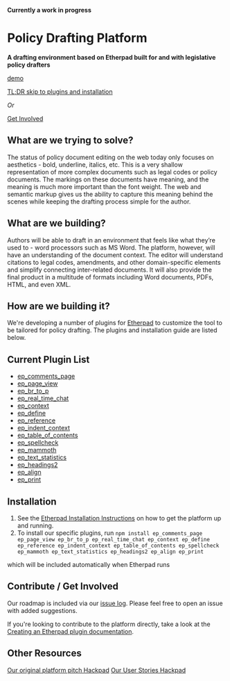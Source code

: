 **Currently a work in progress**

# Policy Drafting Platform
**A drafting environment based on Etherpad built for and with legislative policy drafters**

[demo](http://drafting-demo.opengovfoundation.org)

[TL;DR skip to plugins and installation]()

*Or*

[Get Involved]()

## What are we trying to solve?

The status of policy document editing on the web today only focuses on aesthetics - bold, underline, italics, etc.  This is a very shallow representation of more complex documents such as legal codes or policy documents.  The markings on these documents have meaning, and the meaning is much more important than the font weight.  The web and semantic markup gives us the ability to capture this meaning behind the scenes while keeping the drafting process simple for the author.

## What are we building?

Authors will be able to draft in an environment that feels like what they’re used to - word processors such as MS Word.  The platform, however, will have an understanding of the document context.  The editor will understand citations to legal codes, amendments, and other domain-specific elements and simplify connecting inter-related documents.  It will also provide the final product in a multitude of formats including Word documents, PDFs, HTML, and even XML.

## How are we building it?

We're developing a number of plugins for [Etherpad](https://github.com/ether/etherpad-lite) to customize the tool to be tailored for policy drafting.  The plugins and installation guide are listed below.

## Current Plugin List

* [ep_comments_page](https://github.com/JohnMcLear/ep_comments)
* [ep_page_view](https://github.com/ether/ep_page_view)
* [ep_br_to_p](https://github.com/codingisacopingstrategy/ep_br_to_p)
* [ep_real_time_chat](https://github.com/JohnMcLear/ep_real_time_chat)
* [ep_context](https://github.com/JohnMcLear/ep_context)
* [ep_define](https://github.com/JohnMcLear/ep_define)
* [ep_reference](https://github.com/JohnMcLear/ep_reference)
* [ep_indent_context](https://github.com/JohnMcLear/ep_indent_context)
* [ep_table_of_contents](https://github.com/JohnMcLear/ep_table_of_contents)
* [ep_spellcheck](https://github.com/johnmclear/ep_spellcheck)
* [ep_mammoth](https://github.com/JohnMcLear/ep_mammoth)
* [ep_text_statistics](https://github.com/JohnMcLear/ep_text_statistics)
* [ep_headings2](https://github.com/johnmclear/ep_headings2)
* [ep_align](https://github.com/johnmclear/ep_align)
* [ep_print](https://github.com/JohnMcLear/ep_print)


## Installation

1. See the [Etherpad Installation Instructions](https://github.com/ether/etherpad-lite#installation) on how to get the platform up and running.
1. To install our specific plugins, run
  `npm install ep_comments_page ep_page_view ep_br_to_p ep_real_time_chat ep_context ep_define ep_reference ep_indent_context ep_table_of_contents ep_spellcheck ep_mammoth ep_text_statistics ep_headings2 ep_align ep_print`
  
  which will be included automatically when Etherpad runs

## Contribute / Get Involved

Our roadmap is included via our [issue log](https://github.com/opengovfoundation/drafting-platform/issues).  Please feel free to open an issue with added suggestions.

If you're looking to contribute to the platform directly, take a look at the [Creating an Etherpad plugin documentation](https://github.com/ether/etherpad-lite/wiki/Creating-a-plugin).

## Other Resources

[Our original platform pitch Hackpad](https://hackpad.com/Drafting-Platform-Elevator-Pitch-ZM6PnXffVjJ)
[Our User Stories Hackpad](https://hackpad.com/Drafting-Platform-User-Stories-dJsawc36A9t)
